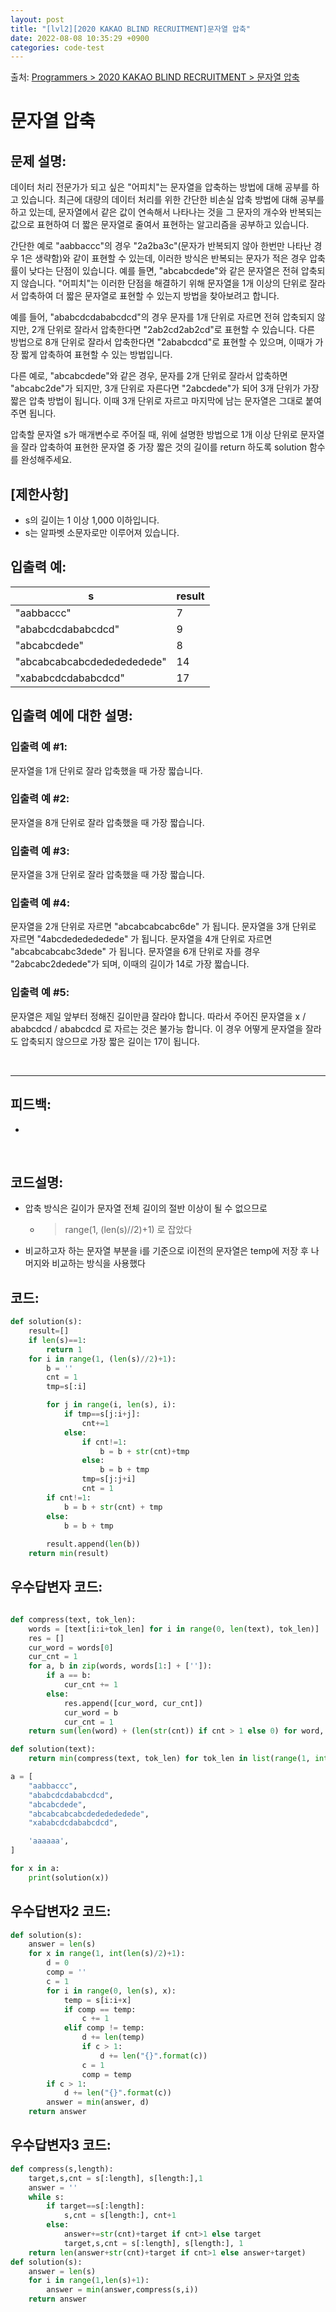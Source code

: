 ```yaml
---
layout: post
title: "[lvl2][2020 KAKAO BLIND RECRUITMENT]문자열 압축"
date: 2022-08-08 10:35:29 +0900
categories: code-test
---
```


출처: [Programmers > 2020 KAKAO BLIND RECRUITMENT > 문자열 압축](https://school.programmers.co.kr/learn/courses/30/lessons/60057)

# 문자열 압축

## 문제 설명:

데이터 처리 전문가가 되고 싶은 "어피치"는 문자열을 압축하는 방법에 대해 공부를 하고 있습니다. 최근에 대량의 데이터 처리를 위한 간단한 비손실 압축 방법에 대해 공부를 하고 있는데, 문자열에서 같은 값이 연속해서 나타나는 것을 그 문자의 개수와 반복되는 값으로 표현하여 더 짧은 문자열로 줄여서 표현하는 알고리즘을 공부하고 있습니다.

간단한 예로 "aabbaccc"의 경우 "2a2ba3c"(문자가 반복되지 않아 한번만 나타난 경우 1은 생략함)와 같이 표현할 수 있는데, 이러한 방식은 반복되는 문자가 적은 경우 압축률이 낮다는 단점이 있습니다. 예를 들면, "abcabcdede"와 같은 문자열은 전혀 압축되지 않습니다. "어피치"는 이러한 단점을 해결하기 위해 문자열을 1개 이상의 단위로 잘라서 압축하여 더 짧은 문자열로 표현할 수 있는지 방법을 찾아보려고 합니다.

예를 들어, "ababcdcdababcdcd"의 경우 문자를 1개 단위로 자르면 전혀 압축되지 않지만, 2개 단위로 잘라서 압축한다면 "2ab2cd2ab2cd"로 표현할 수 있습니다. 다른 방법으로 8개 단위로 잘라서 압축한다면 "2ababcdcd"로 표현할 수 있으며, 이때가 가장 짧게 압축하여 표현할 수 있는 방법입니다.

다른 예로, "abcabcdede"와 같은 경우, 문자를 2개 단위로 잘라서 압축하면 "abcabc2de"가 되지만, 3개 단위로 자른다면 "2abcdede"가 되어 3개 단위가 가장 짧은 압축 방법이 됩니다. 이때 3개 단위로 자르고 마지막에 남는 문자열은 그대로 붙여주면 됩니다.

압축할 문자열 s가 매개변수로 주어질 때, 위에 설명한 방법으로 1개 이상 단위로 문자열을 잘라 압축하여 표현한 문자열 중 가장 짧은 것의 길이를 return 하도록 solution 함수를 완성해주세요.

## [제한사항]

* s의 길이는 1 이상 1,000 이하입니다.
* s는 알파벳 소문자로만 이루어져 있습니다.

## 입출력 예:

| s 	| result 	|
|---	|---	|
| "aabbaccc" 	| 7 	|
| "ababcdcdababcdcd" 	| 9 	|
| "abcabcdede" 	| 8 	|
| "abcabcabcabcdededededede" 	| 14 	|
| "xababcdcdababcdcd" 	| 17 	|

## 입출력 예에 대한 설명:

### 입출력 예 #1:

문자열을 1개 단위로 잘라 압축했을 때 가장 짧습니다.

### 입출력 예 #2:

문자열을 8개 단위로 잘라 압축했을 때 가장 짧습니다.

### 입출력 예 #3:

문자열을 3개 단위로 잘라 압축했을 때 가장 짧습니다.

### 입출력 예 #4:

문자열을 2개 단위로 자르면 "abcabcabcabc6de" 가 됩니다.
문자열을 3개 단위로 자르면 "4abcdededededede" 가 됩니다.
문자열을 4개 단위로 자르면 "abcabcabcabc3dede" 가 됩니다.
문자열을 6개 단위로 자를 경우 "2abcabc2dedede"가 되며, 이때의 길이가 14로 가장 짧습니다.

### 입출력 예 #5:

문자열은 제일 앞부터 정해진 길이만큼 잘라야 합니다.
따라서 주어진 문자열을 x / ababcdcd / ababcdcd 로 자르는 것은 불가능 합니다.
이 경우 어떻게 문자열을 잘라도 압축되지 않으므로 가장 짧은 길이는 17이 됩니다.

<br>

<hr>

## 피드백: 
* 


<br>

## 코드설명:

* 압축 방식은 길이가 문자열 전체 길이의 절반 이상이 될 수 없으므로 
	* > range(1, (len(s)//2)+1) 로 잡았다
*  비교하고자 하는 문자열 부분을 i를 기준으로 i이전의 문자열은 temp에 저장 후 나머지와 비교하는 방식을 사용했다 

## 코드:

```python
def solution(s):
    result=[]
    if len(s)==1:
        return 1
    for i in range(1, (len(s)//2)+1):
        b = ''
        cnt = 1
        tmp=s[:i]

        for j in range(i, len(s), i):
            if tmp==s[j:i+j]:
                cnt+=1
            else:
                if cnt!=1:
                    b = b + str(cnt)+tmp
                else:
                    b = b + tmp
                tmp=s[j:j+i]
                cnt = 1
        if cnt!=1:
            b = b + str(cnt) + tmp
        else:
            b = b + tmp
                
        result.append(len(b))
    return min(result)

```

## 우수답변자 코드:

```python

def compress(text, tok_len):
    words = [text[i:i+tok_len] for i in range(0, len(text), tok_len)]
    res = []
    cur_word = words[0]
    cur_cnt = 1
    for a, b in zip(words, words[1:] + ['']):
        if a == b:
            cur_cnt += 1
        else:
            res.append([cur_word, cur_cnt])
            cur_word = b
            cur_cnt = 1
    return sum(len(word) + (len(str(cnt)) if cnt > 1 else 0) for word, cnt in res)

def solution(text):
    return min(compress(text, tok_len) for tok_len in list(range(1, int(len(text)/2) + 1)) + [len(text)])

a = [
    "aabbaccc",
    "ababcdcdababcdcd",
    "abcabcdede",
    "abcabcabcabcdededededede",
    "xababcdcdababcdcd",

    'aaaaaa',
]

for x in a:
    print(solution(x))
```

## 우수답변자2 코드:
```python
def solution(s):
    answer = len(s)
    for x in range(1, int(len(s)/2)+1):
        d = 0
        comp = ''
        c = 1
        for i in range(0, len(s), x):
            temp = s[i:i+x]
            if comp == temp:
                c += 1
            elif comp != temp:
                d += len(temp)
                if c > 1:
                    d += len("{}".format(c))
                c = 1
                comp = temp
        if c > 1:
            d += len("{}".format(c))
        answer = min(answer, d)
    return answer
```

## 우수답변자3 코드:
```python
def compress(s,length):
    target,s,cnt = s[:length], s[length:],1
    answer = ''
    while s:
        if target==s[:length]:
            s,cnt = s[length:], cnt+1
        else:
            answer+=str(cnt)+target if cnt>1 else target
            target,s,cnt = s[:length], s[length:], 1
    return len(answer+str(cnt)+target if cnt>1 else answer+target)
def solution(s):
    answer = len(s)
    for i in range(1,len(s)+1):
        answer = min(answer,compress(s,i))
    return answer
```

